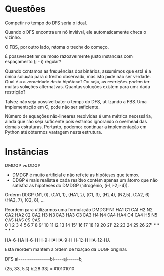 # Questões
Competir no tempo do DFS seria o ideal.

Quando o DFS encontra um nó inviável, ele automaticamente checa o vizinho.

O FBS, por outro lado, retoma o trecho do começo.

É possível definir de modo razoavelmente justo instâncias com espaçamento (j - i) regular?

Quando contamos as frequências dos binários, assumimos que está é a única solução para o trecho observado, mas isto pode não ser verdade. Qual é a a veracidade desta hipótese? Ou seja, as restrições podem ter muitas soluções alternativas. Quantas soluções existem para uma dada restrição?

Talvez não seja possível bater o tempo do DFS, utilizando a FBS. Uma implementação em C, pode não ser suficiente.

Número de equações não-lineares resolvidas é uma métrica necessária, ainda que não seja suficiente pois estamos ignorando o overhead das demais estruturas. Portanto, podemos continuar a implementação em Python até obtermos vantagem nesta estrutura.

# Instâncias
DMDGP vs DDGP
- DMDGP é muito artificial e não reflete as hipóteses que temos.
- DDGP é mais realista e cada resíduo contém apenas um átomo que não satisfaz as hipóteses do DMDGP (nitrogênio, (i-1,i-2,i-4)).

Orderm DDGP
(N1, 0), (CA1, 1), (HA1, 2), (C1, 3), (H2,4), (N2,5), (CA2, 6) (HA2, 7), (C2, 8), ...

Reordem para utilizarmos uma formulação DMDGP
N1 HA1 C1 CA1 H2 N2 CA2 HA2 C2 CA2 H3 N3 CA3 HA3 C3 CA3 H4 N4 CA4 HA4 C4 CA4 H5 N5 CA5 HA5 C5 CA5  
0  1   2  3   4  5  6   7   8  9'  10 11 12  13  14 15' 16 17 18  19  20 21' 22 23 24  25  26 27'
          *         *                    *                    *                    *

HA-6-HA
H-6-H
H-9-HA
HA-9-H
H-12-H
HA-12-HA

Esta reordem mantém a ordem de fixação da DDGP original.

DFS
ai----------------bi-----aj------bj

(25, 33, 5.3)
b[28:33] = 010101010
